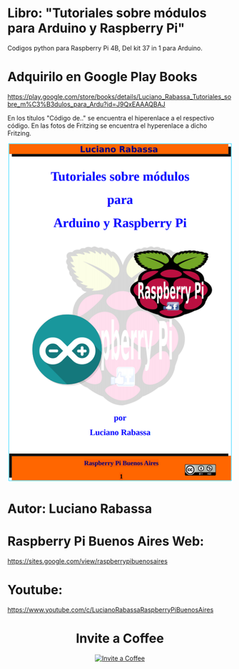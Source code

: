 # Libro: "Tutoriales sobre módulos para Arduino y Raspberry Pi"
Codigos python para Raspberry Pi 4B, Del kit 37 in 1 para Arduino.

# Adquirilo en Google Play Books
https://play.google.com/store/books/details/Luciano_Rabassa_Tutoriales_sobre_m%C3%B3dulos_para_Ardu?id=J9QxEAAAQBAJ


En los títulos "Código de.." se encuentra el hiperenlace a el respectivo código.
En las fotos de Fritzing se encuentra el hyperenlace a dicho Fritzing.


![alt text](https://raw.githubusercontent.com/Luciano2018/RaspberryPiModules/master/Book/Portada.png)


# Autor: Luciano Rabassa

# Raspberry Pi Buenos Aires Web:
https://sites.google.com/view/raspberrypibuenosaires

# Youtube:
https://www.youtube.com/c/LucianoRabassaRaspberryPiBuenosAires

<h1 align="center"> Invite a Coffee</h1>
</p>
<p align="center">
<a href="https://www.paypal.com/paypalme/RaspberryPiBsAs">
<img src="https://raw.githubusercontent.com/Luciano2018/MiPiTV/master/Paypal_2014_logo.png" alt="Invite a Coffee" width="40" height="50">
</a>
</p>
